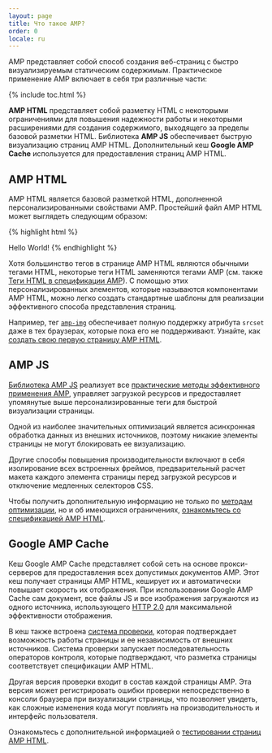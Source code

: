 ```yaml
---
layout: page
title: Что такое AMP?
order: 0
locale: ru
---
```

<amp-youtube
    data-videoid="lBTCB7yLs8Y"
    layout="responsive"
    width="480" height="270">
</amp-youtube>

AMP представляет собой способ создания веб-страниц с быстро визуализируемым статическим содержимым.
Практическое применение AMP включает в себя три различные части:

{% include toc.html %}

**AMP HTML** представляет собой разметку HTML с некоторыми ограничениями для повышения надежности работы
и некоторыми расширениями для создания содержимого, выходящего за пределы базовой разметки HTML.
Библиотека **AMP JS** обеспечивает быструю визуализацию страниц AMP HTML.
Дополнительный кеш **Google AMP Cache** используется для предоставления страниц AMP HTML.

## AMP HTML

AMP HTML является базовой разметкой HTML, дополненной персонализированными свойствами AMP.
Простейший файл AMP HTML может выглядеть следующим образом:

{% highlight html %}
<!doctype html>
<html ⚡>
 <head>
   <meta charset="utf-8">
   <link rel="canonical" href="hello-world.html">
   <meta name="viewport" content="width=device-width,minimum-scale=1,initial-scale=1">
   <style amp-boilerplate>body{-webkit-animation:-amp-start 8s steps(1,end) 0s 1 normal both;-moz-animation:-amp-start 8s steps(1,end) 0s 1 normal both;-ms-animation:-amp-start 8s steps(1,end) 0s 1 normal both;animation:-amp-start 8s steps(1,end) 0s 1 normal both}@-webkit-keyframes -amp-start{from{visibility:hidden}to{visibility:visible}}@-moz-keyframes -amp-start{from{visibility:hidden}to{visibility:visible}}@-ms-keyframes -amp-start{from{visibility:hidden}to{visibility:visible}}@-o-keyframes -amp-start{from{visibility:hidden}to{visibility:visible}}@keyframes -amp-start{from{visibility:hidden}to{visibility:visible}}</style><noscript><style amp-boilerplate>body{-webkit-animation:none;-moz-animation:none;-ms-animation:none;animation:none}</style></noscript>
   <script async src="https://cdn.ampproject.org/v0.js"></script>
 </head>
 <body>Hello World!</body>
</html>
{% endhighlight %}

Хотя большинство тегов в странице AMP HTML являются обычными тегами HTML,
некоторые теги HTML заменяются тегами AMP (см. также
[Теги HTML в спецификации AMP](https://github.com/ampproject/amphtml/blob/master/spec/amp-html-format.md)).
С помощью этих персонализированных элементов, которые называются компонентами AMP HTML,
можно легко создать стандартные шаблоны для реализации эффективного способа представления страниц.

Например, тег [`amp-img`](/docs/reference/amp-img.html)
обеспечивает полную поддержку атрибута `srcset` даже в тех браузерах, которые пока его не поддерживают.
Узнайте, как [создать свою первую страницу AMP HTML](/docs/get_started/create_page.html).

## AMP JS

[Библиотека AMP JS](https://github.com/ampproject/amphtml/tree/master/src) реализует
все [практические методы эффективного применения AMP](/docs/get_started/technical_overview.html),
управляет загрузкой ресурсов и предоставляет упомянутые выше персонализированные теги
для быстрой визуализации страницы.

Одной из наиболее значительных оптимизаций является асинхронная обработка данных из внешних источников, поэтому никакие элементы страницы не могут блокировать ее визуализацию.

Другие способы повышения производительности включают в себя изолирование всех встроенных фреймов, предварительный расчет макета каждого элемента страницы перед загрузкой ресурсов и отключение медленных селекторов CSS.

Чтобы получить дополнительную информацию не только по [методам оптимизации](/docs/get_started/technical_overview.html), но и об имеющихся ограничениях, [ознакомьтесь со спецификацией AMP HTML](https://github.com/ampproject/amphtml/blob/master/spec/amp-html-format.md).

## Google AMP Cache

Кеш Google AMP Cache представляет собой сеть на основе прокси-серверов
для предоставления всех допустимых документов AMP.
Этот кеш получает страницы AMP HTML, кеширует их и автоматически повышает скорость их отображения.
При использовании Google AMP Cache сам документ, все файлы JS и все изображения загружаются
из одного источника, использующего
[HTTP 2.0](https://http2.github.io/) для максимальной эффективности отображения.

В кеш также встроена
[система проверки](https://github.com/ampproject/amphtml/tree/master/validator),
которая подтверждает возможность работы страницы и ее
независимость от внешних источников.
Система проверки запускает последовательность операторов контроля,
которые подтверждают, что разметка страницы соответствует спецификации AMP HTML.

Другая версия проверки входит в состав каждой страницы AMP. Эта версия может регистрировать ошибки проверки непосредственно в консоли браузера при визуализации страницы,
что позволяет увидеть, как сложные изменения кода
могут повлиять на производительность и интерфейс пользователя.

Ознакомьтесь с дополнительной информацией о [тестировании страниц AMP HTML](/docs/guides/validate.html).
